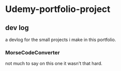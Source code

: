 # Udemy-portfolio-project

## dev log
a devlog for the small projects i make in this portfolio.
### MorseCodeConverter
not much to say on this one it wasn't that hard.
